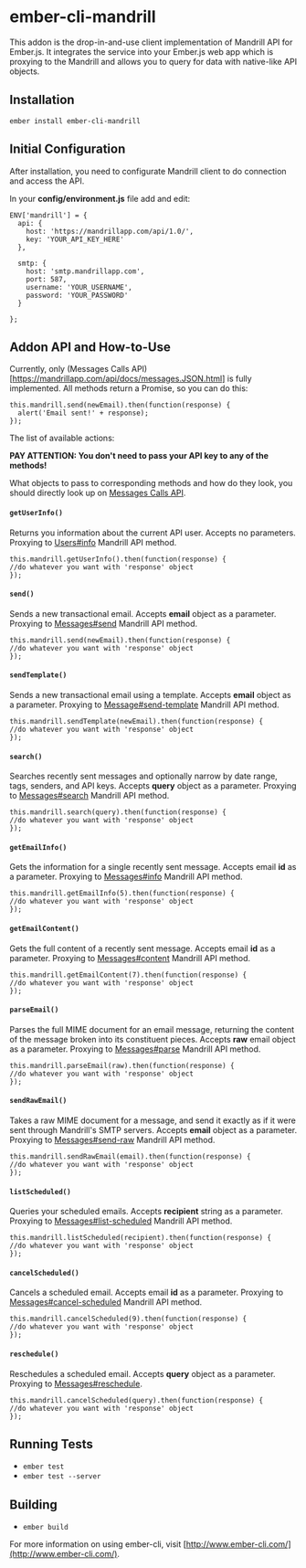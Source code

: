 # ember-cli-mandrill

This addon is the drop-in-and-use client implementation of Mandrill API for Ember.js. It integrates the service into your Ember.js web app which is proxying to the Mandrill and allows you to query for data with native-like API objects.



## Installation

```
ember install ember-cli-mandrill
```

## Initial Configuration

After installation, you need to configurate Mandrill client to do connection and access the API.

In your __config/environment.js__ file add and edit:

```
ENV['mandrill'] = {
  api: {
    host: 'https://mandrillapp.com/api/1.0/',
    key: 'YOUR_API_KEY_HERE'
  },

  smtp: {
    host: 'smtp.mandrillapp.com',
    port: 587,
    username: 'YOUR_USERNAME',
    password: 'YOUR_PASSWORD'
  }

};
```

## Addon API and How-to-Use

Currently, only (Messages Calls API)[https://mandrillapp.com/api/docs/messages.JSON.html] is fully implemented.
All methods return a Promise, so you can do this:
```
this.mandrill.send(newEmail).then(function(response) {
  alert('Email sent!' + response);
});
```

The list of available actions:

__PAY ATTENTION: You don't need to pass your API key to any of the methods!__

What objects to pass to corresponding methods and how do they look, you should directly look up on [Messages Calls API](https://mandrillapp.com/api/docs/messages.JSON.html).

#### `getUserInfo()`
Returns you information about the current API user. Accepts no parameters. Proxying to [Users#info](https://mandrillapp.com/api/docs/users.JSON.html#method=info) Mandrill API method.
```
this.mandrill.getUserInfo().then(function(response) {
//do whatever you want with 'response' object
});
```
#### `send()`
Sends a new transactional email. Accepts __email__ object as a parameter. Proxying to [Messages#send](https://mandrillapp.com/api/docs/messages.JSON.html#method=send) Mandrill API method.
```
this.mandrill.send(newEmail).then(function(response) {
//do whatever you want with 'response' object
});
```
#### `sendTemplate()`
Sends a new transactional email using a template. Accepts __email__ object as a parameter. Proxying to [Message#send-template](https://mandrillapp.com/api/docs/messages.JSON.html#method=send-template) Mandrill API method.
```
this.mandrill.sendTemplate(newEmail).then(function(response) {
//do whatever you want with 'response' object
});
```
#### `search()`
Searches recently sent messages and optionally narrow by date range, tags, senders, and API keys. Accepts __query__ object as a parameter. Proxying to [Messages#search](https://mandrillapp.com/api/docs/messages.JSON.html#method=search) Mandrill API method.
```
this.mandrill.search(query).then(function(response) {
//do whatever you want with 'response' object
});
```
#### `getEmailInfo()`
Gets the information for a single recently sent message. Accepts email __id__ as a parameter. Proxying to [Messages#info](https://mandrillapp.com/api/docs/messages.JSON.html#method=info) Mandrill API method.
```
this.mandrill.getEmailInfo(5).then(function(response) {
//do whatever you want with 'response' object
});
```
#### `getEmailContent()`
Gets the full content of a recently sent message. Accepts email __id__ as a parameter. Proxying to [Messages#content](https://mandrillapp.com/api/docs/messages.JSON.html#method=content) Mandrill API method.
```
this.mandrill.getEmailContent(7).then(function(response) {
//do whatever you want with 'response' object
});
```
#### `parseEmail()`
Parses the full MIME document for an email message, returning the content of the message broken into its constituent pieces. Accepts __raw__ email object as a parameter. Proxying to [Messages#parse](https://mandrillapp.com/api/docs/messages.JSON.html#method=parse) Mandrill API method.
```
this.mandrill.parseEmail(raw).then(function(response) {
//do whatever you want with 'response' object
});
```
#### `sendRawEmail()`
Takes a raw MIME document for a message, and send it exactly as if it were sent through Mandrill's SMTP servers. Accepts __email__ object as a parameter. Proxying to [Messages#send-raw](https://mandrillapp.com/api/docs/messages.JSON.html#method=send-raw) Mandrill API method.
```
this.mandrill.sendRawEmail(email).then(function(response) {
//do whatever you want with 'response' object
});
```
#### `listScheduled()`
Queries your scheduled emails. Accepts __recipient__ string as a parameter. Proxying to [Messages#list-scheduled](https://mandrillapp.com/api/docs/messages.JSON.html#method=list-scheduled) Mandrill API method.
```
this.mandrill.listScheduled(recipient).then(function(response) {
//do whatever you want with 'response' object
});
```
#### `cancelScheduled()`
Cancels a scheduled email. Accepts email __id__ as a parameter. Proxying to [Messages#cancel-scheduled](https://mandrillapp.com/api/docs/messages.JSON.html#method=cancel-scheduled) Mandrill API method.
```
this.mandrill.cancelScheduled(9).then(function(response) {
//do whatever you want with 'response' object
});
```
#### `reschedule()`
Reschedules a scheduled email. Accepts __query__ object as a parameter. Proxying to [Messages#reschedule](https://mandrillapp.com/api/docs/messages.JSON.html#method=reschedule).
```
this.mandrill.cancelScheduled(query).then(function(response) {
//do whatever you want with 'response' object
});
```

## Running Tests

* `ember test`
* `ember test --server`

## Building

* `ember build`

For more information on using ember-cli, visit [http://www.ember-cli.com/](http://www.ember-cli.com/).

